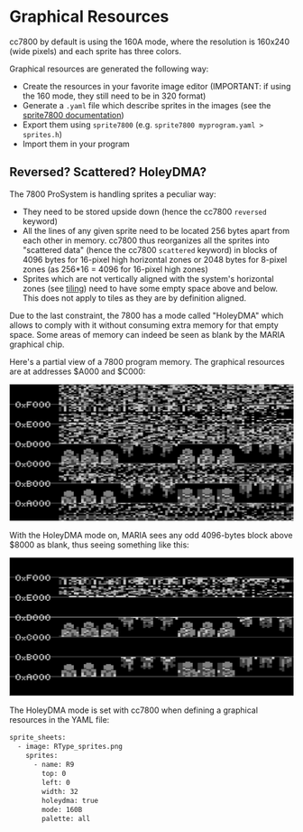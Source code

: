 # Graphical Resources

cc7800 by default is using the 160A mode, where the resolution is 160x240 (wide pixels) and each sprite has three colors.

Graphical resources are generated the following way:

- Create the resources in your favorite image editor (IMPORTANT: if using the 160 mode, they still need to be in 320 format)
- Generate a `.yaml` file which describe sprites in the images (see the [sprite7800 documentation](https://github.com/steux/tools7800))
- Export them using `sprite7800` (e.g. `sprite7800 myprogram.yaml > sprites.h`)
- Import them in your program

## Reversed? Scattered? HoleyDMA?

The 7800 ProSystem is handling sprites a peculiar way:

- They need to be stored upside down (hence the cc7800 `reversed` keyword)
- All the lines of any given sprite need to be located 256 bytes apart from each other in memory. cc7800 thus reorganizes all the sprites into "scattered data" (hence the cc7800 `scattered` keyword) in blocks of 4096 bytes for 16-pixel high horizontal zones or 2048 bytes for 8-pixel zones (as 256*16 = 4096 for 16-pixel high zones)
- Sprites which are not vertically aligned with the system's horizontal zones (see [tiling](tiling.md)) need to have some empty space above and below. This does not apply to tiles as they are by definition aligned.

Due to the last constraint, the 7800 has a mode called "HoleyDMA" which allows to comply with it without consuming extra memory for that empty space. Some areas of memory can indeed be seen as blank by the MARIA graphical chip.

Here's a partial view of a 7800 program memory. The graphical resources are at addresses $A000 and $C000:

![A view of memory](../images/HoleyDMAOff.png "A view of memory")

With the HoleyDMA mode on, MARIA sees any odd 4096-bytes block above $8000 as blank, thus seeing something like this:

![HoleyDMA](../images/HoleyDMAOn.png "What MARIA sees when the HoleyDMA mode is on")

The HoleyDMA mode is set with cc7800 when defining a graphical resources in the YAML file:

```
sprite_sheets:
  - image: RType_sprites.png
    sprites:
      - name: R9
        top: 0
        left: 0 
        width: 32
        holeydma: true
        mode: 160B
        palette: all
```
